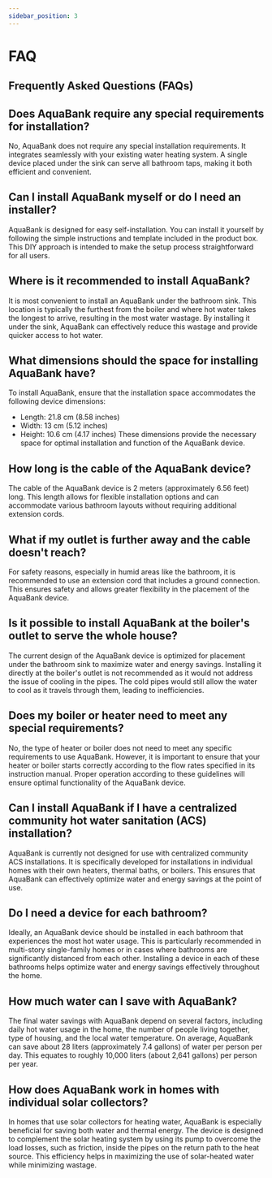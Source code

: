 ```yaml
---
sidebar_position: 3
---
```


# FAQ

## Frequently Asked Questions (FAQs)

## Does AquaBank require any special requirements for installation?
No, AquaBank does not require any special installation requirements. It integrates seamlessly with your existing water heating system. A single device placed under the sink can serve all bathroom taps, making it both efficient and convenient.

## Can I install AquaBank myself or do I need an installer?
AquaBank is designed for easy self-installation. You can install it yourself by following the simple instructions and template included in the product box. This DIY approach is intended to make the setup process straightforward for all users.

## Where is it recommended to install AquaBank?
It is most convenient to install an AquaBank under the bathroom sink. This location is typically the furthest from the boiler and where hot water takes the longest to arrive, resulting in the most water wastage. By installing it under the sink, AquaBank can effectively reduce this wastage and provide quicker access to hot water.

## What dimensions should the space for installing AquaBank have?
To install AquaBank, ensure that the installation space accommodates the following device dimensions:
- Length: 21.8 cm (8.58 inches)
- Width: 13 cm (5.12 inches)
- Height: 10.6 cm (4.17 inches)
These dimensions provide the necessary space for optimal installation and function of the AquaBank device.

## How long is the cable of the AquaBank device?
The cable of the AquaBank device is 2 meters (approximately 6.56 feet) long. This length allows for flexible installation options and can accommodate various bathroom layouts without requiring additional extension cords.

## What if my outlet is further away and the cable doesn't reach?
For safety reasons, especially in humid areas like the bathroom, it is recommended to use an extension cord that includes a ground connection. This ensures safety and allows greater flexibility in the placement of the AquaBank device.

## Is it possible to install AquaBank at the boiler's outlet to serve the whole house?
The current design of the AquaBank device is optimized for placement under the bathroom sink to maximize water and energy savings. Installing it directly at the boiler's outlet is not recommended as it would not address the issue of cooling in the pipes. The cold pipes would still allow the water to cool as it travels through them, leading to inefficiencies.

## Does my boiler or heater need to meet any special requirements?
No, the type of heater or boiler does not need to meet any specific requirements to use AquaBank. However, it is important to ensure that your heater or boiler starts correctly according to the flow rates specified in its instruction manual. Proper operation according to these guidelines will ensure optimal functionality of the AquaBank device.

## Can I install AquaBank if I have a centralized community hot water sanitation (ACS) installation?
AquaBank is currently not designed for use with centralized community ACS installations. It is specifically developed for installations in individual homes with their own heaters, thermal baths, or boilers. This ensures that AquaBank can effectively optimize water and energy savings at the point of use.

## Do I need a device for each bathroom?
Ideally, an AquaBank device should be installed in each bathroom that experiences the most hot water usage. This is particularly recommended in multi-story single-family homes or in cases where bathrooms are significantly distanced from each other. Installing a device in each of these bathrooms helps optimize water and energy savings effectively throughout the home.

## How much water can I save with AquaBank?
The final water savings with AquaBank depend on several factors, including daily hot water usage in the home, the number of people living together, type of housing, and the local water temperature. On average, AquaBank can save about 28 liters (approximately 7.4 gallons) of water per person per day. This equates to roughly 10,000 liters (about 2,641 gallons) per person per year.

## How does AquaBank work in homes with individual solar collectors?
In homes that use solar collectors for heating water, AquaBank is especially beneficial for saving both water and thermal energy. The device is designed to complement the solar heating system by using its pump to overcome the load losses, such as friction, inside the pipes on the return path to the heat source. This efficiency helps in maximizing the use of solar-heated water while minimizing wastage.
